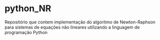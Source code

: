 # python_NR
Repositório que contem implementação do algoritmo de Newton-Raphson para sistemas de equações não lineares utilizando a linguagem de programação Python
